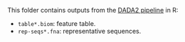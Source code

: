 This folder contains outputs from the [DADA2 pipeline](https://benjjneb.github.io/dada2/tutorial.html) in R:
  * `table*.biom`: feature table.
  * `rep-seqs*.fna`: representative sequences.
